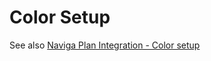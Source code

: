 # Color Setup

See also [Naviga Plan Integration - Color setup](../admin/naviga-plan-integration.md#\_toc84344764)
